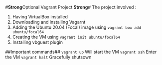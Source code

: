#**Strong**Optional Vagrant Project __Strong__#
The project involved :
1. Having VirtualBox installed
2. Downloading and installing Vagarnt
3. Adding the Ubuntu 20.04 (Focal) image using `vagrant box add ubuntu/focal64`
4. Creating the VM using `vagrant init ubuntu/focal64`
5. Installing vbguest plugin

##Important commands##
`vagrant up`   Will start the VM
`vagrant ssh`  Enter the VM
`vagrant halt` Gracefully shutsown
